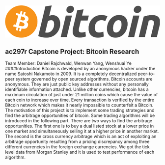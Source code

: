 ![alt tag](Wenshuai/img/bitcoin.png)
## ac297r Capstone Project: Bitcoin Research
Team Member: Daniel Rajchwald, Wenwan Yang, Wenshuai Ye
####Introduction
Bitcoin is developed by an anonymous hacker under the name Satoshi Nakamoto in 2009. It is a completely decentralized peer-to-peer system governed by open sourced algorithms. Bitcoin accounts are anonymous. They are just public key addresses without any personally identifiable information attached. Unlike other currencies, bitcoin has a maximum circulation of just under 21 million coins which cause the value of each coin to increase over time. Every transaction is verified by the entire Bitcoin network which makes it nearly impossible to counterfeit a Bitcoin. The motivation of this project is to implement some trading strategies and find the arbitrage opportunities of bitcoin. Some trading algorithms will be introduced in the following part. There are two ways to find the arbitrage opportunities. The first one is to buy a dual listed stock at a lower price in one market and simultaneously selling it at a higher price in another market. The second is the cross currency arbitrage which is an act of exploiting an arbitrage opportunity resulting from a pricing discrepancy among three different currencies in the foreign exchange currencies. We got the tick level data from Morgan Stanley and it is used to test performance of each algorithm.
